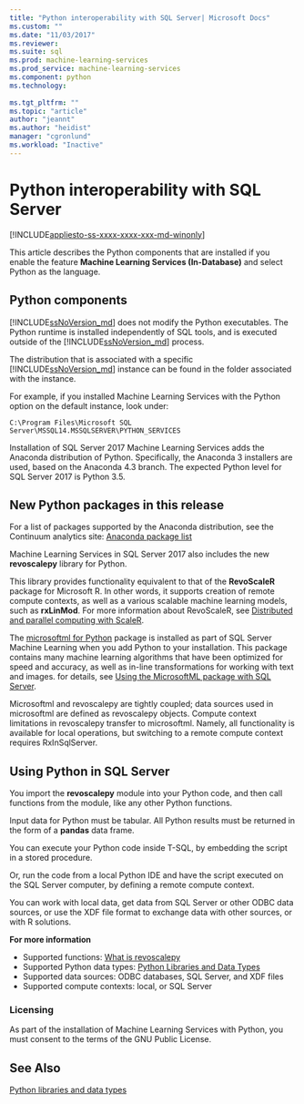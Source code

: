 ```yaml
---
title: "Python interoperability with SQL Server| Microsoft Docs"
ms.custom: ""
ms.date: "11/03/2017"
ms.reviewer: 
ms.suite: sql
ms.prod: machine-learning-services
ms.prod_service: machine-learning-services
ms.component: python
ms.technology: 
  
ms.tgt_pltfrm: ""
ms.topic: "article"
author: "jeannt"
ms.author: "heidist"
manager: "cgronlund"
ms.workload: "Inactive"
---
```

# Python interoperability with SQL Server
[!INCLUDE[appliesto-ss-xxxx-xxxx-xxx-md-winonly](../../includes/appliesto-ss-xxxx-xxxx-xxx-md-winonly.md)]

This article describes the Python components that are installed if you enable the feature **Machine Learning Services (In-Database)** and select Python as the language.

## Python components

[!INCLUDE[ssNoVersion_md](../../includes/ssnoversion-md.md)] does not modify the Python executables. The Python runtime is installed independently of SQL tools, and is executed outside of the [!INCLUDE[ssNoVersion_md](../../includes/ssnoversion-md.md)] process.

The distribution that is associated with a specific [!INCLUDE[ssNoVersion_md](../../includes/ssnoversion-md.md)] instance can be found in the folder associated with the instance.

For example, if you installed Machine Learning Services with the Python option on the default instance, look under:

`C:\Program Files\Microsoft SQL Server\MSSQL14.MSSQLSERVER\PYTHON_SERVICES`

Installation of SQL Server 2017 Machine Learning Services adds the Anaconda distribution of Python. Specifically, the Anaconda 3 installers are used, based on the Anaconda 4.3 branch. The expected Python level for SQL Server 2017 is Python 3.5.

## New Python packages in this release

For a list of packages supported by the Anaconda distribution, see the Continuum analytics site: [Anaconda package list](https://docs.continuum.io/anaconda/pkg-docs)

Machine Learning Services in SQL Server 2017 also includes the new **revoscalepy** library for Python.

This library provides functionality equivalent to that of the **RevoScaleR** package for Microsoft R. In other words, it supports creation of remote compute contexts, as well as a various scalable machine learning models, such as **rxLinMod**. For more information about RevoScaleR, see [Distributed and parallel computing with ScaleR](https://msdn.microsoft.com/microsoft-r/scaler-distributed-computing).

The [microsoftml for Python](https://docs.microsoft.com/machine-learning-server/python-reference/microsoftml/microsoftml-package) package is installed as part of SQL Server Machine Learning when you add Python to your installation. This package contains many machine learning algorithms that have been optimized for speed and accuracy, as well as in-line transformations for working with text and images. for details, see [Using the MicrosoftML package with SQL Server](https://docs.microsoft.com/sql/advanced-analytics/using-the-microsoftml-package).

Microsoftml and revoscalepy are tightly coupled; data sources used in microsoftml are defined as revoscalepy objects. Compute context limitations in revoscalepy transfer to microsoftml. Namely, all functionality is available for local operations, but switching to a remote compute context requires RxInSqlServer.

## Using Python in SQL Server

You import the **revoscalepy** module into your Python code, and then call functions from the module, like any other Python functions.

Input data for Python must be tabular. All Python results must be returned in the form of a **pandas** data frame.

You can execute your Python code inside T-SQL, by embedding the script in a stored procedure.

Or, run the code from a local Python IDE and have the script executed on the SQL Server computer, by defining a remote compute context.

You can work with local data, get data from SQL Server or other ODBC data sources, or use the XDF file format to exchange data with other sources, or with R solutions.

**For more information**

+ Supported functions:  [What is revoscalepy](what-is-revoscalepy.md) 
+ Supported Python data types:  [Python Libraries and Data Types](python-libraries-and-data-types.md)
+ Supported data sources: ODBC databases, SQL Server, and XDF files
+ Supported compute contexts: local, or SQL Server

### Licensing

As part of the installation of Machine Learning Services with Python, you must consent to the terms of the GNU Public License.

## See Also

[Python libraries and data types](python-libraries-and-data-types.md)
